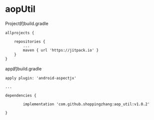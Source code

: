 # aopUtil

Project的build.gradle

	allprojects {
	
		repositories {
			...
			maven { url 'https://jitpack.io' }
		}
	}
  
app的build.gradle

    apply plugin: 'android-aspectjx'

    ...

	dependencies {
	
	        implementation 'com.github.shoppingzhang:aop_util:v1.0.2'
		
	}

  
  

